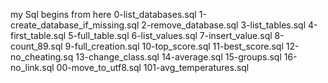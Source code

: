 my Sql begins from here
0-list_databases.sql
1-create_database_if_missing.sql
2-remove_database.sql
3-list_tables.sql
4-first_table.sql
5-full_table.sql
6-list_values.sql
7-insert_value.sql
8-count_89.sql
9-full_creation.sql
10-top_score.sql
11-best_score.sql
12-no_cheating.sq
13-change_class.sql
14-average.sql
15-groups.sql
16-no_link.sql
00-move_to_utf8.sql
101-avg_temperatures.sql

